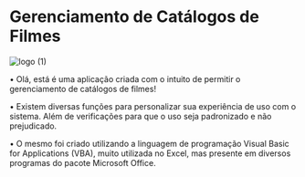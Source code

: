 # Gerenciamento de Catálogos de Filmes

![logo (1)](https://user-images.githubusercontent.com/101607968/198910701-dd220728-d8f0-4aa8-94c1-ff92b2dc0399.png)

• Olá, está é uma aplicação criada com o intuito de permitir o gerenciamento de catálogos de filmes!

• Existem diversas funções para personalizar sua experiência de uso com o sistema. Além de verificações para que o uso seja padronizado e não prejudicado.

• O mesmo foi criado utilizando a linguagem de programação Visual Basic for Applications (VBA), muito utilizada no Excel, mas presente em diversos programas do pacote Microsoft Office.
